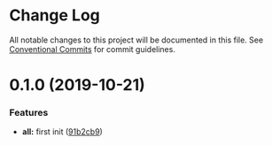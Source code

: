 # Change Log

All notable changes to this project will be documented in this file.
See [Conventional Commits](https://conventionalcommits.org) for commit guidelines.

# 0.1.0 (2019-10-21)


### Features

* **all:** first init ([91b2cb9](https://github.com/learn-by-do/monorepo/commit/91b2cb93506f43f6f143439b59d1b3b2041bdee4))
